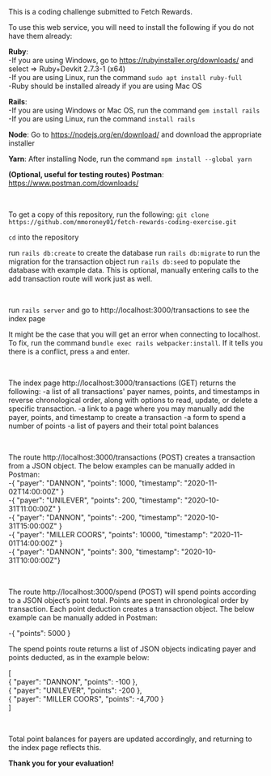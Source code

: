 This is a coding challenge submitted to Fetch Rewards.

To use this web service, you will need to install the following if you do not have them already:

**Ruby**:<br />
-If you are using Windows, go to https://rubyinstaller.org/downloads/ and select => Ruby+Devkit 2.7.3-1 (x64)<br />
-If you are using Linux, run the command `sudo apt install ruby-full`<br />
-Ruby should be installed already if you are using Mac OS

**Rails**:<br />
-If you are using Windows or Mac OS, run the command `gem install rails`<br />
-If you are using Linux, run the command `install rails`

**Node**: Go to https://nodejs.org/en/download/ and download the appropriate installer

**Yarn**: After installing Node, run the command `npm install --global yarn`

**(Optional, useful for testing routes) Postman**: https://www.postman.com/downloads/

<br />

To get a copy of this repository, run the following:
`git clone https://github.com/mmoroney01/fetch-rewards-coding-exercise.git`

`cd` into the repository

run `rails db:create` to create the database
run `rails db:migrate` to run the migration for the transaction object
run `rails db:seed` to populate the database with example data. This is optional, manually entering calls to the add transaction route will work just as well.

<br />

run `rails server` and go to http://localhost:3000/transactions to see the index page

It might be the case that you will get an error when connecting to localhost. To fix, run the command `bundle exec rails webpacker:install`. If it tells you there is a conflict, press `a` and enter.

<br />

The index page http://localhost:3000/transactions (GET) returns the following:
-a list of all transactions' payer names, points, and timestamps in reverse chronological order, along with options to read, update, or delete a specific transaction.
-a link to a page where you may manually add the payer, points, and timestamp to create a transaction
-a form to spend a number of points
-a list of payers and their total point balances

<br />

The route http://localhost:3000/transactions (POST) creates a transaction from a JSON object. The below examples can be manually added in Postman:
<br />
-{ "payer": "DANNON", "points": 1000, "timestamp": "2020-11-02T14:00:00Z" }<br />
-{ "payer": "UNILEVER", "points": 200, "timestamp": "2020-10-31T11:00:00Z" }<br />
-{ "payer": "DANNON", "points": -200, "timestamp": "2020-10-31T15:00:00Z" }<br />
-{ "payer": "MILLER COORS", "points": 10000, "timestamp": "2020-11-01T14:00:00Z" }<br />
-{ "payer": "DANNON", "points": 300, "timestamp": "2020-10-31T10:00:00Z"} <br />

<br />

The route http://localhost:3000/spend (POST) will spend points according to a JSON object’s point total. Points are spent in chronological order by transaction. Each point deduction creates a transaction object. The below example can be manually added in Postman:

-{ "points": 5000 }<br />

The spend points route returns a list of JSON objects indicating payer and points deducted, as in the example below:

[    
{ "payer": "DANNON", "points": -100 },<br />
{ "payer": "UNILEVER", "points": -200 },<br />
{ "payer": "MILLER COORS", "points": -4,700 }<br />
]

<br />

Total point balances for payers are updated accordingly, and returning to the index page reflects this.

**Thank you for your evaluation!**
